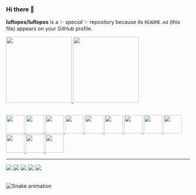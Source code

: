 ### Hi there 👋


**luflopes/luflopes** is a ✨ _special_ ✨ repository because its `README.md` (this file) appears on your GitHub profile.

<div>
<a href="https://github.com/luflopes">
<img height="180em" src="https://github-readme-stats.vercel.app/api/top-langs/?username=luflopes&layout=compact&langs_count=7&theme=dracula"/>
<img height="180em" src="https://github-readme-stats.vercel.app/api?username=luflopes&show_icons=true&theme=dracula&include_all_commits=true&count_private=true"/>
</div><br>


<img src="https://cdn.jsdelivr.net/gh/devicons/devicon/icons/python/python-original.svg" width=50px> <img src="https://cdn.jsdelivr.net/gh/devicons/devicon/icons/r/r-original.svg" width=50px> <img src="https://cdn.jsdelivr.net/gh/devicons/devicon/icons/html5/html5-original.svg" width=50px> <img src="https://cdn.jsdelivr.net/gh/devicons/devicon/icons/css3/css3-original.svg" width=50px> <img src="https://cdn.jsdelivr.net/gh/devicons/devicon/icons/javascript/javascript-original.svg" width=50px> <img src="https://cdn.jsdelivr.net/gh/devicons/devicon/icons/postgresql/postgresql-original.svg" width=50px> <img src="https://cdn.jsdelivr.net/gh/devicons/devicon/icons/mysql/mysql-original.svg" width=50px> <img src="https://cdn.jsdelivr.net/gh/devicons/devicon/icons/microsoftsqlserver/microsoftsqlserver-plain-wordmark.svg" width=50px> <img src="https://cdn.jsdelivr.net/gh/devicons/devicon/icons/jupyter/jupyter-original-wordmark.svg" width=50px> <img src="https://cdn.jsdelivr.net/gh/devicons/devicon/icons/pycharm/pycharm-original.svg" width=50px> <img src="https://cdn.jsdelivr.net/gh/devicons/devicon/icons/vscode/vscode-original.svg" width=50px> <img src="https://cdn.jsdelivr.net/gh/devicons/devicon/icons/rstudio/rstudio-original.svg" width=50px>

<hr>

<div>
<a href="https://www.youtube.com/seu-canal-youtube-aqui" target="_blank"><img src="https://img.shields.io/badge/YouTube-FF0000?style=for-the-badge&logo=youtube&logoColor=white" target="_blank"></a>
<a href="https://instagram.com/seu-usuário-instagram-aqui" target="_blank"><img src="https://img.shields.io/badge/-Instagram-%23E4405F?style=for-the-badge&logo=instagram&logoColor=white" target="_blank"></a>
<a href="https://www.twitch.tv/seu-usuário-aqui" target="_blank"><img src="https://img.shields.io/badge/Twitch-9146FF?style=for-the-badge&logo=twitch&logoColor=white" target="_blank"></a>
<a href = "mailto:contato@seu-usuário-aqui"><img src="https://img.shields.io/badge/Gmail-D14836?style=for-the-badge&logo=gmail&logoColor=white" target="_blank"></a>
<a href="https://www.linkedin.com/in/seu-usuário-linkedln-aqui" target="_blank"><img src="https://img.shields.io/badge/-LinkedIn-%230077B5?style=for-the-badge&logo=linkedin&logoColor=white" target="_blank"></a>   
</div><br>

![Snake animation](https://github.com/luflopes/luflopes/blob/output/github-contribution-grid-snake.svg)
